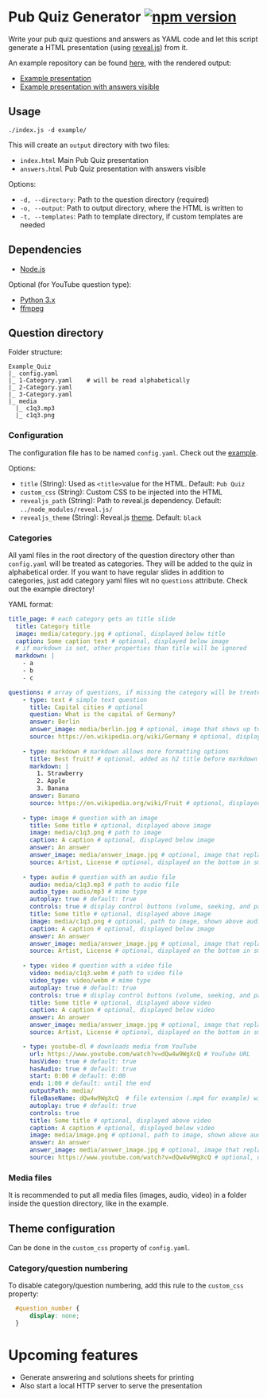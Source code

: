 # Pub Quiz Generator [![npm version](https://badge.fury.io/js/pub-quiz-generator.svg)](https://www.npmjs.com/package/pub-quiz-generator)
Write your pub quiz questions and answers as YAML code and let this script generate a HTML presentation (using [reveal.js](https://revealjs.com/)) from it.

An example repository can be found [here](https://github.com/pfirpfel/example-pub-quiz), with the rendered output:
- [Example presentation](https://pfirpfel.github.io/example-pub-quiz/)
- [Example presentation with answers visible](https://pfirpfel.github.io/example-pub-quiz/answers.html)

## Usage
```shell
./index.js -d example/
```

This will create an `output` directory with two files:
- `index.html` Main Pub Quiz presentation
- `answers.html` Pub Quiz presentation with answers visible

Options:
- `-d, --directory`: Path to the question directory (required)
- `-o, --output`: Path to output directory, where the HTML is written to
- `-t, --templates`: Path to template directory, if custom templates are needed

## Dependencies
- [Node.js](https://nodejs.org/en/download)

Optional (for YouTube question type):
- [Python 3.x](https://www.python.org/downloads/)
- [ffmpeg](https://ffmpeg.org/download.html)


## Question directory
Folder structure:
```
Example_Quiz
|_ config.yaml
|_ 1-Category.yaml    # will be read alphabetically
|_ 2-Category.yaml
|_ 3-Category.yaml
|_ media
  |_ c1q3.mp3
  |_ c1q3.png
```

### Configuration
The configuration file has to be named `config.yaml`. Check out the [example](example/config.yaml).

Options:
- `title` (String): Used as `<title>`value for the HTML. Default: `Pub Quiz`
- `custom_css` (String): Custom CSS to be injected into the HTML
- `revealjs_path` (String): Path to reveal.js dependency. Default: `../node_modules/reveal.js/`
- `revealjs_theme` (String): Reveal.js [theme](https://revealjs.com/themes/). Default: `black`

### Categories
All yaml files in the root directory of the question directory other than `config.yaml` will be treated as categories.
They will be added to the quiz in alphabetical order.
If you want to have regular slides in addition to categories, just add category yaml files wit no `questions` attribute.
Check out the example directory!

YAML format:
```yaml
title_page: # each category gets an title slide
  title: Category title
  image: media/category.jpg # optional, displayed below title
  caption: Some caption text # optional, displayed below image
  # if markdown is set, other properties than title will be ignored
  markdown: |
    - a
    - b
    - c

questions: # array of questions, if missing the category will be treated just as a slide
    - type: text # simple text question
      title: Capital cities # optional
      question: What is the capital of Germany?
      answer: Berlin
      answer_image: media/berlin.jpg # optional, image that shows up together with answer
      source: https://en.wikipedia.org/wiki/Germany # optional, displayed on the bottom in small font
    
    - type: markdown # markdown allows more formatting options
      title: Best fruit? # optional, added as h2 title before markdown
      markdown: |
        1. Strawberry
        2. Apple
        3. Banana
      answer: Banana
      source: https://en.wikipedia.org/wiki/Fruit # optional, displayed on the bottom in small font
    
    - type: image # question with an image
      title: Some title # optional, displayed above image
      image: media/c1q3.png # path to image
      caption: A caption # optional, displayed below image
      answer: An answer
      answer_image: media/answer_image.jpg # optional, image that replaces initial image once answer is revealed
      source: Artist, License # optional, displayed on the bottom in small font
    
    - type: audio # question with an audio file
      audio: media/c1q3.mp3 # path to audio file
      audio_type: audio/mp3 # mime type
      autoplay: true # default: true
      controls: true # display control buttons (volume, seeking, and pause/resume), default: true
      title: Some title # optional, displayed above image
      image: media/c1q3.png # optional, path to image, shown above audio controls
      caption: A caption # optional, displayed below image
      answer: An answer
      answer_image: media/answer_image.jpg # optional, image that replaces initial image once answer is revealed; initial image not required
      source: Artist, License # optional, displayed on the bottom in small font
    
    - type: video # question with a video file
      video: media/c1q3.webm # path to video file
      video_type: video/webm # mime type
      autoplay: true # default: true
      controls: true # display control buttons (volume, seeking, and pause/resume), default: true
      title: Some title # optional, displayed above video
      caption: A caption # optional, displayed below video
      answer: An answer
      answer_image: media/answer_image.jpg # optional, image that replaces video once answer is revealed
      source: Artist, License # optional, displayed on the bottom in small font

    - type: youtube-dl # downloads media from YouTube
      url: https://www.youtube.com/watch?v=dQw4w9WgXcQ # YouTube URL
      hasVideo: true # default: true
      hasAudio: true # default: true
      start: 0:00 # default: 0:00
      end: 1:00 # default: until the end
      outputPath: media/
      fileBaseName: dQw4w9WgXcQ  # file extension (.mp4 for example) will be added automatically
      autoplay: true # default: true
      controls: true
      title: Some title # optional, displayed above video
      caption: A caption # optional, displayed below video
      image: media/image.png # optional, path to image, shown above audio controls (only displayed if no video!)
      answer: An answer
      answer_image: media/answer_image.jpg # optional, image that replaces video once answer is revealed
      source: https://www.youtube.com/watch?v=dQw4w9WgXcQ # optional, displayed on the bottom in small font
```

### Media files
It is recommended to put all media files (images, audio, video) in a folder inside the question directory, like in the example.

## Theme configuration
Can be done in the `custom_css` property of `config.yaml`.

### Category/question numbering
To disable category/question numbering, add this rule to the `custom_css` property:
```css
  #question_number {
      display: none;
  }
```

# Upcoming features
- Generate answering and solutions sheets for printing
- Also start a local HTTP server to serve the presentation
